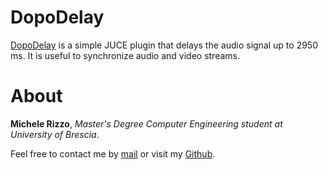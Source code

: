 # DopoDelay

[DopoDelay](https://github.com/Mik3Rizzo/dopodelay) is a simple JUCE plugin that delays the audio signal up to 2950 ms.
It is useful to synchronize audio and video streams.

# About

**Michele Rizzo**, *Master's Degree Computer Engineering student at University of Brescia*.

Feel free to contact me by [mail](mailto:mik3.rizzo@gmail.com) or visit my [Github](https://github.com/Mik3Rizzo/).